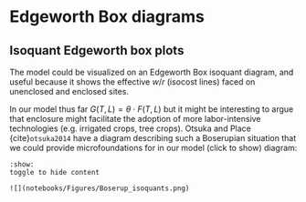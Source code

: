# Edgeworth Box diagrams

## Isoquant Edgeworth box plots

The model could be visualized on an Edgeworth Box isoquant diagram, and useful because it shows the effective $w/r$ (isocost lines) faced on unenclosed and enclosed sites.  

In our model thus far $G(T,L) = \theta \cdot F(T,L)$  but it might be interesting to argue that enclosure might facilitate the adoption of more labor-intensive technologies (e.g. irrigated crops, tree crops).  Otsuka and Place {cite}`otsuka2014` have a diagram describing such a Boserupian situation that we could provide microfoundations for in our model (click to show) diagram:



```{toggle}
:show:
toggle to hide content

![](notebooks/Figures/Boserup_isoquants.png)
```



